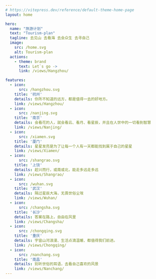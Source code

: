 ```yaml
---
# https://vitepress.dev/reference/default-theme-home-page
layout: home

hero:
  name: "旅游计划"
  text: "Tourism-plan"
  tagline: 去见山 去看海 去会众生 去寻自己
  image: 
    src: /home.svg
    alt: Tourism-plan
  actions:
    - theme: brand
      text: Let`s go ->
      link: /views/Hangzhou/

features:
  - icon:
      src: /hangzhou.svg
    title: '杭州'
    details: 你所不知道的远方，都是值得一去的好地方。
    link: /views/Hangzhou/
  - icon: 
      src: /nanjing.svg
    title: '南京'
    details: 会看花的人，就会看云、看月、看星辰，并且在人世中的一切看到智慧
    link: /views/Nanjing/
  - icon: 
      src: /xiamen.svg
    title: '厦门'
    details: 星星发亮是为了让每一个人有一天都能找到属于自己的星星
    link: /views/Xiamen/
  - icon: 
      src: /shangrao.svg
    title: '上饶'
    details: 趁兴而行，或南或北，能走多远走多远
    link: /views/Shangrao/
  - icon: 
      src: /wuhan.svg
    title: '武汉'
    details: 隔过星辰大海，无畏世俗尘埃
    link: /views/Wuhan/
  - icon: 
      src: /changsha.svg
    title: '长沙'
    details: 答案在路上，自由在风里
    link: /views/Changsha/
  - icon: 
      src: /chongqing.svg
    title: '重庆'
    details: 宇宙山河浪漫、生活点滴温暖、都值得我们前进。
    link: /views/Chongqing/
  - icon: 
      src: /nanchang.svg
    title: '南昌'
    details: 别听世俗的耳语，去看自己喜欢的风景
    link: /views/Nanchang/
---
```


<script setup>
  import commentaries from './.vitepress/components/commentaries.vue'
</script>

<commentaries />